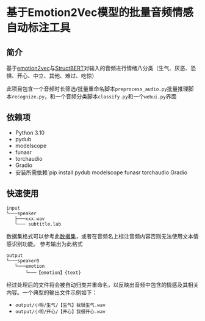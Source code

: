 # 基于Emotion2Vec模型的批量音频情感自动标注工具
## 简介
基于[emotion2vec](https://www.modelscope.cn/models/iic/emotion2vec_base_finetuned/summary)与[StructBERT](https://www.modelscope.cn/models/iic/nlp_structbert_emotion-classification_chinese-base/summary)对输入的音频进行情绪八分类（生气、厌恶、恐惧、开心、中立、其他、难过、吃惊）

此项目包含一个音频时长筛选/批量重命名脚本`preprocess_audio.py`批量推理脚本`recognize.py`，和一个音频分类脚本`classify.py`和一个`webui.py`界面

## 依赖项

- Python 3.10
- pydub
- modelscope
- funasr
- torchaudio
- Gradio
- 安装所需依赖`pip install pydub modelscope funasr torchaudio Gradio

## 快速使用

```
input
└───speaker
   ├───xxx.wav
   └─── subtitle.lab
```
数据集格式可以参考此[数据集](https://github.com/AI-Hobbyist/Genshin_Datasets)，或者在音频名上标注音频内容否则无法使用文本情感识别功能。
参考输出为此格式
```
output
└───speaker0
   └───emotion
       └───【emotion】{text}      
```
经过处理后的文件将会被自动归类并重命名，以反映出音频中包含的情感及其相关内容。一个典型的输出文件示例如下：

- `output/小明/生气/【生气】我很生气.wav`
- `output/小明/开心/【开心】我很开心.wav`


